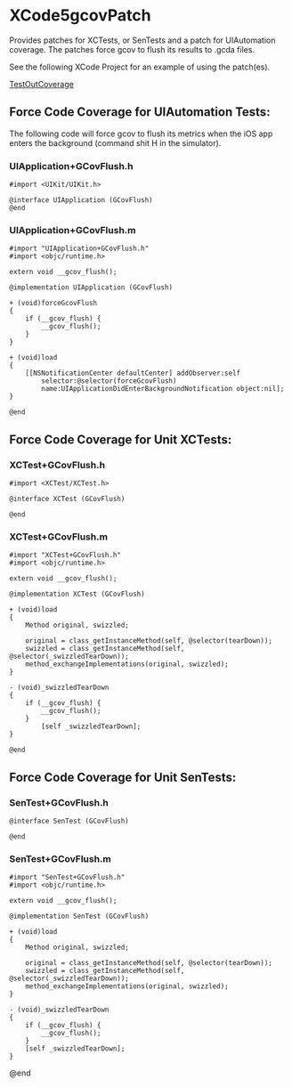 XCode5gcovPatch
===============

Provides patches for XCTests, or SenTests and a patch for UIAutomation coverage. The patches force gcov 
to flush its results to .gcda files. 

See the following XCode Project for an example of using the patch(es). 

<a href="https://github.com/leroymattingly/XCode5gcovPatch/tree/master/TestOutCoverage">TestOutCoverage</a>



Force Code Coverage for UIAutomation Tests:
-------------------------------------------

The following code will force gcov to flush its metrics when the iOS app enters the background 
(command shit H in the simulator).

### UIApplication+GCovFlush.h

    #import <UIKit/UIKit.h>
    
    @interface UIApplication (GCovFlush)
    @end

    

### UIApplication+GCovFlush.m

    #import "UIApplication+GCovFlush.h"
    #import <objc/runtime.h>
    
    extern void __gcov_flush();
    
    @implementation UIApplication (GCovFlush)
    
    + (void)forceGcovFlush
    {
        if (__gcov_flush) {
            __gcov_flush();
        }
    }
    
    + (void)load
    {
        [[NSNotificationCenter defaultCenter] addObserver:self 
            selector:@selector(forceGcovFlush) 
            name:UIApplicationDidEnterBackgroundNotification object:nil];
    }
    
    @end



Force Code Coverage for Unit XCTests:
-------------------------------------


### XCTest+GCovFlush.h

    #import <XCTest/XCTest.h>
    
    @interface XCTest (GCovFlush)
    
    @end


### XCTest+GCovFlush.m

    #import "XCTest+GCovFlush.h"
    #import <objc/runtime.h>
    
    extern void __gcov_flush();
    
    @implementation XCTest (GCovFlush)
    
    + (void)load
    {
        Method original, swizzled;
        
        original = class_getInstanceMethod(self, @selector(tearDown));
        swizzled = class_getInstanceMethod(self, @selector(_swizzledTearDown));
        method_exchangeImplementations(original, swizzled);
    }
    
    - (void)_swizzledTearDown
    {
        if (__gcov_flush) {
            __gcov_flush();
        }
            [self _swizzledTearDown];
    }
    
    @end

Force Code Coverage for Unit SenTests:
-------------------------------------
### SenTest+GCovFlush.h
    @interface SenTest (GCovFlush)
    
    @end

### SenTest+GCovFlush.m

    #import "SenTest+GCovFlush.h"
    #import <objc/runtime.h>
    
    extern void __gcov_flush();
    
    @implementation SenTest (GCovFlush)
    
    + (void)load
    {
        Method original, swizzled;
        
        original = class_getInstanceMethod(self, @selector(tearDown));
        swizzled = class_getInstanceMethod(self, @selector(_swizzledTearDown));
        method_exchangeImplementations(original, swizzled);
    }
    
    - (void)_swizzledTearDown
    {
        if (__gcov_flush) {
            __gcov_flush();
        }
        [self _swizzledTearDown];
    }

@end




